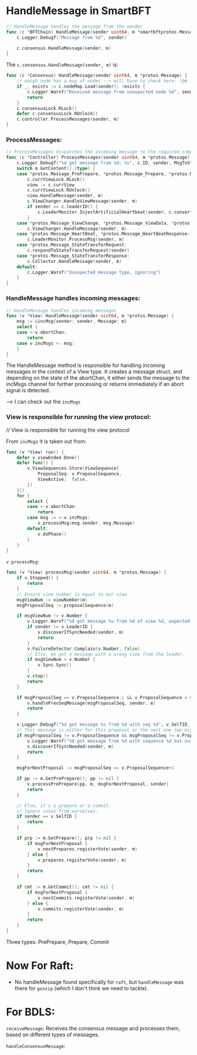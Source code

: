 # HandleMessage in SmartBFT

```go
// HandleMessage handles the message from the sender
func (c *BFTChain) HandleMessage(sender uint64, m *smartbftprotos.Message) {
	c.Logger.Debugf("Message from %d", sender)

	c.consensus.HandleMessage(sender, m)
}
```

The `c.consensus.HandleMessage(sender, m)` is:
```go
func (c *Consensus) HandleMessage(sender uint64, m *protos.Message) {
	// eacgh node has a map of nodes --> will have to check here: !@#
	if _, exists := c.nodeMap.Load(sender); !exists {
		c.Logger.Warnf("Received message from unexpected node %d", sender)
		return
	}
	c.consensusLock.RLock()
	defer c.consensusLock.RUnlock()
	c.controller.ProcessMessages(sender, m)
}
```

### ProcessMessages:
```go
// ProcessMessages dispatches the incoming message to the required component
func (c *Controller) ProcessMessages(sender uint64, m *protos.Message) {
	c.Logger.Debugf("%d got message from %d: %s", c.ID, sender, MsgToString(m))
	switch m.GetContent().(type) {
	case *protos.Message_PrePrepare, *protos.Message_Prepare, *protos.Message_Commit:
		c.currViewLock.RLock()
		view := c.currView
		c.currViewLock.RUnlock()
		view.HandleMessage(sender, m)
		c.ViewChanger.HandleViewMessage(sender, m)
		if sender == c.leaderID() {
			c.LeaderMonitor.InjectArtificialHeartbeat(sender, c.convertViewMessageToHeartbeat(m))
		}
	case *protos.Message_ViewChange, *protos.Message_ViewData, *protos.Message_NewView:
		c.ViewChanger.HandleMessage(sender, m)
	case *protos.Message_HeartBeat, *protos.Message_HeartBeatResponse:
		c.LeaderMonitor.ProcessMsg(sender, m)
	case *protos.Message_StateTransferRequest:
		c.respondToStateTransferRequest(sender)
	case *protos.Message_StateTransferResponse:
		c.Collector.HandleMessage(sender, m)
	default:
		c.Logger.Warnf("Unexpected message type, ignoring")
	}
}
```

### HandleMessage handles incoming messages:
```go
// HandleMessage handles incoming messages
func (v *View) HandleMessage(sender uint64, m *protos.Message) {
	msg := &incMsg{sender: sender, Message: m}
	select {
	case <-v.abortChan:
		return
	case v.incMsgs <- msg:
	}
}
```

The HandleMessage method is responsible for handling incoming messages in the context of a View type. It creates a message struct, and depending on the state of the abortChan, it either sends the message to the incMsgs channel for further processing or returns immediately if an abort signal is detected. 

--> I can check out the `incMsgs`

### View is responsible for running the view protocol: 
// View is responsible for running the view protocol

From `incMsgs` it is taken out from: 
```go
func (v *View) run() {
	defer v.viewEnded.Done()
	defer func() {
		v.ViewSequences.Store(ViewSequence{
			ProposalSeq: v.ProposalSequence,
			ViewActive:  false,
		})
	}()
	for {
		select {
		case <-v.abortChan:
			return
		case msg := <-v.incMsgs:
			v.processMsg(msg.sender, msg.Message)
		default:
			v.doPhase()
		}
	}
}
```

`v.processMsg`:

```go
func (v *View) processMsg(sender uint64, m *protos.Message) {
	if v.Stopped() {
		return
	}
	// Ensure view number is equal to our view
	msgViewNum := viewNumber(m)
	msgProposalSeq := proposalSequence(m)

	if msgViewNum != v.Number {
		v.Logger.Warnf("%d got message %v from %d of view %d, expected view %d", v.SelfID, m, sender, msgViewNum, v.Number)
		if sender != v.LeaderID {
			v.discoverIfSyncNeeded(sender, m)
			return
		}
		v.FailureDetector.Complain(v.Number, false)
		// Else, we got a message with a wrong view from the leader.
		if msgViewNum > v.Number {
			v.Sync.Sync()
		}
		v.stop()
		return
	}

	if msgProposalSeq == v.ProposalSequence-1 && v.ProposalSequence > 0 {
		v.handlePrevSeqMessage(msgProposalSeq, sender, m)
		return
	}

	v.Logger.Debugf("%d got message %s from %d with seq %d", v.SelfID, MsgToString(m), sender, msgProposalSeq)
	// This message is either for this proposal or the next one (we might be behind the rest)
	if msgProposalSeq != v.ProposalSequence && msgProposalSeq != v.ProposalSequence+1 {
		v.Logger.Warnf("%d got message from %d with sequence %d but our sequence is %d", v.SelfID, sender, msgProposalSeq, v.ProposalSequence)
		v.discoverIfSyncNeeded(sender, m)
		return
	}

	msgForNextProposal := msgProposalSeq == v.ProposalSequence+1

	if pp := m.GetPrePrepare(); pp != nil {
		v.processPrePrepare(pp, m, msgForNextProposal, sender)
		return
	}

	// Else, it's a prepare or a commit.
	// Ignore votes from ourselves.
	if sender == v.SelfID {
		return
	}

	if prp := m.GetPrepare(); prp != nil {
		if msgForNextProposal {
			v.nextPrepares.registerVote(sender, m)
		} else {
			v.prepares.registerVote(sender, m)
		}
		return
	}

	if cmt := m.GetCommit(); cmt != nil {
		if msgForNextProposal {
			v.nextCommits.registerVote(sender, m)
		} else {
			v.commits.registerVote(sender, m)
		}
		return
	}
}

```

Three types: PrePrepare, Prepare, Commit




# Now For Raft: 

- No handleMessage found specifically for `raft`, but `handleMessage` was there for `gossip` (which I don't think we need to tackle).

# For BDLS:
`receiveMessage`: Receives the consensus message and processes them, based on different types of messages.

`handleConsensusMessage`: 